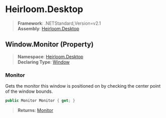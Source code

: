 # Heirloom.Desktop

> **Framework**: .NETStandard,Version=v2.1  
> **Assembly**: [Heirloom.Desktop][0]

## Window.Monitor (Property)

> **Namespace**: [Heirloom.Desktop][0]  
> **Declaring Type**: [Window][1]

### Monitor

Gets the monitor this window is positioned on by checking the center point of the window bounds.

```cs
public Monitor Monitor { get; }
```

> **Returns**: [Monitor][2]

[0]: ../../../Heirloom.Desktop.md
[1]: ../Window.md
[2]: ../Monitor.md
